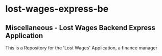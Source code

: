 # lost-wages-express-be
## Miscellaneous - Lost Wages Backend Express Application

This is a Repository for the 'Lost Wages' Application, a finance manager
